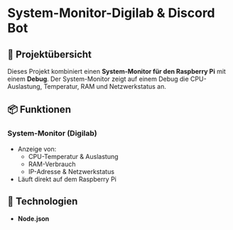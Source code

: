 # System-Monitor-Digilab & Discord Bot

## 🔧 Projektübersicht

Dieses Projekt kombiniert einen **System-Monitor für den Raspberry Pi** mit einem **Debug**. Der System-Monitor zeigt auf einem Debug die CPU-Auslastung, Temperatur, RAM und Netzwerkstatus an.

## 📦 Funktionen

### System-Monitor (Digilab)
- Anzeige von:
  - CPU-Temperatur & Auslastung
  - RAM-Verbrauch
  - IP-Adresse & Netzwerkstatus
- Läuft direkt auf dem Raspberry Pi

## 🚀 Technologien
- **Node.json**
